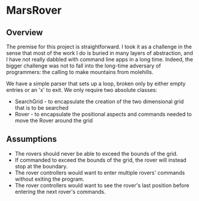 ﻿# MarsRover

## Overview

The premise for this project is straightforward. I took it as a challenge in the sense that most of the work I do is buried in many layers of abstraction, 
and I have not really dabbled with command line apps in a long time. Indeed, the bigger challenge was not to fall into the long-time adversary of programmers:
the calling to make mountains from molehills.

We have a simple parser that sets up a loop, broken only by either empty entries or an 'x' to exit. We only require two absolute classes: 
* SearchGrid - to encapsulate the creation of the two dimensional grid that is to be searched
* Rover - to encapsulate the positional aspects and commands needed to move the Rover around the grid

## Assumptions

* The rovers should never be able to exceed the bounds of the grid.
* If commanded to exceed the bounds of the grid, the rover will instead stop at the boundary.
* The rover controllers would want to enter multiple rovers' commands without exiting the program.
* The rover controllers would want to see the rover's last position before entering the next rover's commands.

